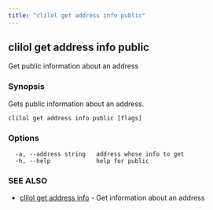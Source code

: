 ```yaml
---
title: "clilol get address info public"
---
```

## clilol get address info public

Get public information about an address

### Synopsis

Gets public information about an address.

```
clilol get address info public [flags]
```

### Options

```
  -a, --address string   address whose info to get
  -h, --help             help for public
```

### SEE ALSO

* [clilol get address info](clilol_get_address_info.md)	 - Get information about an address

